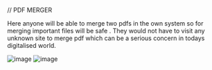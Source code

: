 // PDF MERGER 

Here anyone will be able to merge two pdfs in the own system so for merging important files will be safe . They would not have to visit any unknown site to merge pdf which can be a serious concern in todays digitalised world. 


![image](https://user-images.githubusercontent.com/84733088/224539863-c4a85ae6-f913-43de-919e-e41593a8dfc5.png)
![image](https://user-images.githubusercontent.com/84733088/224539893-048229b3-0a9c-40fe-9839-4cfb0f7f87bd.png)
